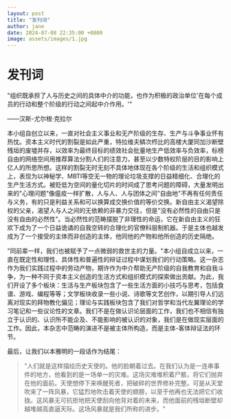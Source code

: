 ```yaml
---
layout: post
title: "发刊词"
author: jane
date: 2024-07-08 22:35:00 +0800
image: assets/images/1.jpg
---
```


发刊词
===

"组织既承担了人与历史之间的具体中介的功能，也作为积极的政治单位'在每个成员的行动和整个阶级的行动之间起中介作用。'"

——汉斯-尤尔根·克拉尔

本小组自创立以来，一直对社会主义事业和无产阶级的生存、生产与斗争事业怀有热忱。资本主义时代的割裂是如此严重，特拉维夫鳞次栉比的高楼大厦同加沙断壁残垣的废墟并存，以效率为最终目标的绩效社会批量地生产低效率与负效率，标榜自由的网络空间用推荐算法分割人们的注意力，甚至以少数特权阶层的目的影响上亿人的所思所想。这样的割裂无时无刻不具体地体现在各个阶级的生活和组织模式上，表现为以神秘学、MBTI等空无一物的理论垃圾支撑的日益精细化、合理化的生产生活方式。被贬低为空间的量化切片的时间成了思考问题的障碍，大量发明出来的"心理问题"像瘟疫一样扩散，人与人、人与团体之间"自由地"不再有任何责任与义务，有的只是利益关系和可以换算成交换价值的等价交换。新自由主义渴望除权的父亲，渴望人与人之间的无依赖的非暴力交往，但是"没有必然性的自由只是没有自由的必然性"。当必然性的范畴摆脱了非理性的命运，它在新自由主义的狂欢下成为了一个日益诡谲的自我空转的合理化的官僚科层制机器。于是主体也越发成为了一个接受的主体而非创造的主体，他同他的产物和他所创造的历史隔绝。

"同前辈一样，我们也被赋予了一点微弱的救世主的力量。"本小组自成立以来，一直在既定性和理性、具体性和普遍性的辩证过程中谋划我们的行动策略。这一杂志作为我们实践过程中的劳动产物，期许作为中介帮助无产阶级的自我教育和自我斗争，为一种不同于资本主义创造的生活方式和组织模式的探索做出贡献。为此，我们开设了多个板块：生活与生产板块包含了一些生活方面的小技巧与思考，包括食谱、游戏、编程等等；文学板块收录一些小说、诗歌等文艺创作，以期引导人们远离对现实的拜物教化偏见；理论与实践板块包含了我们对哲学和当代左翼理论的学习笔记和一些议论性的文章。我们不是在做认识论层面的工作，我们也不相信有独立于认识的、认识所不能企及、不能影响的被认识的对象，我们是在做现实层面的工作。因此，本杂志中范畴的演进不是被主体所构造，而是主体-客体辩证法的环节。

最后，让我们以本雅明的一段话作为结尾：

> "人们就是这样描绘历史天使的。他的脸朝着过去。在我们认为是一连串事件的地方，他看到的是一场单一的灾难。这场灾难堆积着尸骸，将它们抛弃在他的面前。天使想停下来唤醒死者，把破碎的世界修补完整。可是从天堂吹来了一阵风暴，它猛烈地吹击着天使的翅膀，以至于他再也无法把它们收拢。这风暴无可抗拒地把天使刮向他背对着的未来，而他面前的残垣断壁却越堆越高直逼天际。这场风暴就是我们所称的进步。"